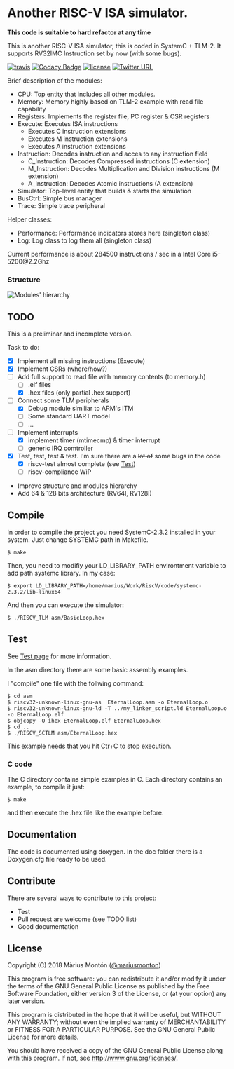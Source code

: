 # Another RISC-V ISA simulator.

**This code is suitable to hard refactor at any time**


This is another RISC-V ISA simulator, this is coded in SystemC + TLM-2.
It supports RV32IMC Instruction set by now (with some bugs).

[![travis](https://travis-ci.org/mariusmm/RISC-V-TLM.svg?branch=master)](https://travis-ci.org/mariusmm/RISC-V-TLM)
[![Codacy Badge](https://api.codacy.com/project/badge/Grade/0f7ccc8435f14ce2b241b3bfead772a2)](https://www.codacy.com/app/mariusmm/RISC-V-TLM?utm_source=github.com&amp;utm_medium=referral&amp;utm_content=mariusmm/RISC-V-TLM&amp;utm_campaign=Badge_Grade)
[![license](https://img.shields.io/badge/license-GNU--3.0-green.svg)](https://github.com/mariusmm/RISC-V-TLM/blob/master/LICENSE)
[![Twitter URL](https://img.shields.io/twitter/url/http/shields.io.svg?style=social)](https://twitter.com/mariusmonton)


Brief description of the modules:
* CPU: Top entity that includes all other modules.
* Memory: Memory highly based on TLM-2 example with read file capability
* Registers: Implements the register file, PC register & CSR registers
* Execute: Executes ISA instructions
  * Executes C instruction extensions
  * Executes M instruction extensions
  * Executes A instruction extensions
* Instruction: Decodes instruction and acces to any instruction field
  * C_Instruction: Decodes Compressed instructions (C extension)
  * M_Instruction: Decodes Multiplication and Division instructions (M extension)
  * A_Instruction: Decodes Atomic instructions (A extension)
* Simulator: Top-level entity that builds & starts the simulation
* BusCtrl: Simple bus manager
* Trace: Simple trace peripheral

Helper classes:
* Performance: Performance indicators stores here (singleton class)
* Log: Log class to log them all (singleton class)

Current performance is about 284500 instructions / sec in a Intel Core
i5-5200<span>@</span>2.2Ghz


### Structure
![Modules' hierarchy](https://github.com/mariusmm/RISC-V-TLM/blob/master/doc/Hierarchy.png)



## TODO
This is a preliminar and incomplete version.

Task to do:
- [x] Implement all missing instructions (Execute)
- [x] Implement CSRs (where/how?)
- [ ] Add full support to read file with memory contents (to memory.h)
   - [ ] .elf files
   - [x] .hex files (only partial .hex support)
- [ ]  Connect some TLM peripherals
     - [x] Debug module similiar to ARM's ITM
     - [ ] Some standard UART model
     - [ ] ...
- [ ] Implement interrupts
     - [x] implement timer (mtimecmp) & timer interrupt  
     - [ ] generic IRQ comtroller
- [x] Test, test, test & test. I'm sure there are a ~~lot of~~ some bugs in the code
     - [x] riscv-test almost complete (see [Test](https://github.com/mariusmm/RISC-V-TLM/wiki/Tests))
     - [ ] riscv-compliance WiP
* Improve structure and modules hierarchy
* Add 64 & 128 bits architecture (RV64I, RV128I)

## Compile
In order to compile the project you need SystemC-2.3.2 installed in your system.
Just change SYSTEMC path in Makefile.

```
$ make
```

Then, you need to modifiy your LD_LIBRARY_PATH environtment variable to add
path systemc library. In my case:
```
$ export LD_LIBRARY_PATH=/home/marius/Work/RiscV/code/systemc-2.3.2/lib-linux64
```

And then you can execute the simulator:
```
$ ./RISCV_TLM asm/BasicLoop.hex
```

## Test
See [Test page](Test) for more information.

In the asm directory there are some basic assembly examples.

I "compile" one file with the follwing command:
```
$ cd asm
$ riscv32-unknown-linux-gnu-as  EternalLoop.asm -o EternalLoop.o
$ riscv32-unknown-linux-gnu-ld -T ../my_linker_script.ld EternalLoop.o -o EternalLoop.elf
$ objcopy -O ihex EternalLoop.elf EternalLoop.hex
$ cd ..
$ ./RISCV_SCTLM asm/EternalLoop.hex
```
This example needs that you hit Ctr+C to stop execution.

### C code
The C directory contains simple examples in C. Each directory contains
an example, to compile it just:
```
$ make
```
and then execute the .hex file like the example before.


## Documentation
The code is documented using doxygen. In the doc folder there is a Doxygen.cfg
file ready to be used.

## Contribute
There are several ways to contribute to this project:
* Test
* Pull request are welcome (see TODO list)
* Good documentation

##  License

Copyright (C) 2018 Màrius Montón ([\@mariusmonton](https://twitter.com/mariusmonton/))

This program is free software: you can redistribute it and/or modify
it under the terms of the GNU General Public License as published by
the Free Software Foundation, either version 3 of the License, or
(at your option) any later version.

This program is distributed in the hope that it will be useful,
but WITHOUT ANY WARRANTY; without even the implied warranty of
MERCHANTABILITY or FITNESS FOR A PARTICULAR PURPOSE.  See the
GNU General Public License for more details.

You should have received a copy of the GNU General Public License
along with this program.  If not, see <http://www.gnu.org/licenses/>.
